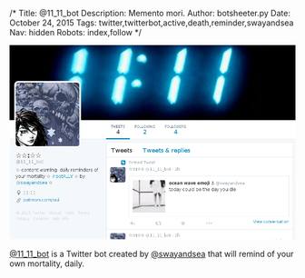 /*
Title: @11_11_bot
Description: Memento mori.
Author: botsheeter.py
Date: October 24, 2015
Tags: twitter,twitterbot,active,death,reminder,swayandsea
Nav: hidden
Robots: index,follow
*/

[![](/content/bots/twitterbots/images/11_11_bot.png)](https://twitter.com/11_11_bot)

[@11_11_bot](https://twitter.com/11_11_bot) is a Twitter bot created by [@swayandsea](https://twitter.com/swayandsea) that will remind of your own mortality, daily.
